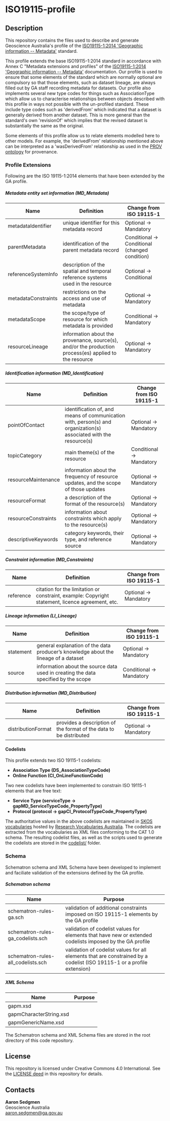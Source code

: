# ISO19115-profile


## Description
This repository contains the files used to describe and generate Geoscience Australia's profile of the [ISO19115-1:2014 'Geographic information -- Metadata'](https://www.iso.org/standard/53798.html) standard.

This profile extends the base ISO19115-1:2014 standard in accordance with Annex C "Metadata extensions and profiles" of the [ISO19115-1:2014 'Geographic information -- Metadata'](https://www.iso.org/standard/53798.html) documentation.  Our profile is used to ensure that some elements of the standard which are normally optional are compulsory so that those elements, such as dataset lineage, are always filled out by GA staff recording metadata for datasets. Our profile also implements several new type codes for things such as AssociationType which allow us to characterise relationships between objects described with this profile in ways not possible with the un-profiled standard. These include type codes such as 'derivedFrom' which indicated that a dataset is generally derived from another dataset. This is more general than the standard's own 'revisionOf' which implies that the revised dataset is substantially the same as the original.

Some elements of this profile allow us to relate elements modelled here to other models. For example, the 'derivedFrom' relationship mentioned above can be interpreted as a 'wasDerivedFrom' relationship as used in the [PROV ontology](https://www.w3.org/TR/prov-o/) for provenance.

### Profile Extensions
Following are the ISO 19115-1:2014 elements that have been extended by the GA profile.

##### Metadata entity set information (MD_Metadata)

| Name | Definition | Change from ISO 19115-1 |
| --- | --- | --- |
| metadataIdentifier | unique identifier for this metadata record | Optional -> Mandatory |
| parentMetadata | identification of the parent metadata record |  Conditional -> Conditional (changed condition) |
| referenceSystemInfo | description of the spatial and temporal reference systems used in the resource | Optional -> Conditional |
| metadataConstraints | restrictions on the access and use of metadata | Optional -> Mandatory |
| metadataScope | the scope/type of resource for which metadata is provided  | Conditional -> Mandatory |
| resourceLineage | information about the provenance, source(s), and/or the production process(es) applied to the resource | Optional -> Mandatory |

##### Identification information (MD_Identification)
| Name | Definition | Change from ISO 19115-1 |
| --- | --- | --- |
| pointOfContact | identification of, and means of communication with, person(s) and organization(s) associated with the resource(s) | Optional -> Mandatory |
| topicCategory | main theme(s) of the resource | Conditional -> Mandatory |
| resourceMaintenance | information about the frequency of resource updates, and the scope of those updates | Optional -> Mandatory |
| resourceFormat | a description of the format of the resource(s) | Optional -> Mandatory |
| resourceConstraints | information about constraints which apply to the resource(s) | Optional -> Mandatory |
| descriptiveKeywords | category keywords, their type, and reference source | Optional -> Mandatory |

##### Constraint information (MD_Constraints)
| Name | Definition | Change from ISO 19115-1 |
| --- | --- | --- |
| reference | citation for the limitation or constraint, example: Copyright statement, licence agreement, etc. | Optional -> Mandatory |

##### Lineage information (LI_Lineage)
| Name | Definition | Change from ISO 19115-1 |
| --- | --- | --- |
| statement | general explanation of the data producer’s knowledge about the lineage of a dataset | Optional -> Mandatory |
| source | information about the source data used in creating the data specified by the scope | Conditional -> Mandatory |

##### Distribution information (MD_Distribution)
| Name | Definition | Change from ISO 19115-1 |
| --- | --- | --- |
| distributionFormat | provides a description of the format of the data to be distributed | Optional -> Mandatory |

#### Codelists
This profile extends two ISO 19115-1 codelists:
* **Association Type (DS_AssociationTypeCode)**
* **Online Function (CI_OnLineFunctionCode)**

Two new codelists have been implemented to constrain ISO 19115-1 elements that are free text:
* **Service Type (serviceType -> gapMD_ServiceTypeCode_PropertyType)**
* **Protocol (protocol -> gapCI_ProtocolTypeCode_PropertyType)**

The authoritative values in the above codelists are maintained in [SKOS vocabularies](https://www.w3.org/2004/02/skos/) hosted by [Research Vocabularies Australia](https://vocabs.ands.org.au/).  The codelists are extracted from the vocabularies as XML files conforming to the CAT 1.0 schema.  The resulting codelist files, as well as the scripts used to generate the codelists are stored in the [codelist/](codelist/) folder.


### Schema

Schematron schema and XML Schema have been developed to implement and faciliate validation of the extensions defined by the GA profile.
##### Schematron schema
| Name | Purpose |
| --- | --- |
| schematron-rules-ga.sch | validation of additional constraints imposed on ISO 19115-1 elements by the GA profile |
| schematron-rules-ga_codelists.sch | validation of codelist values for elements that have new or extended codelists imposed by the GA profile |
| schematron-rules-all_codelists.sch | validation of codelist values for all elements that are constrained by a codelist (ISO 19115-1 or a profile extension) |

##### XML Schema
| Name | Purpose |
| --- | --- |
| gapm.xsd |  |
| gapmCharacterString.xsd |  |
| gapmGenericName.xsd |  |

The Schematron schema and XML Schema files are stored in the root directory of this code repository.



## License
This repository is licensed under Creative Commons 4.0 International. See the [LICENSE deed](LICENSE) in this repository for details.


## Contacts
**Aaron Sedgmen**  
Geoscience Australia  
<aaron.sedgmen@ga.gov.au>
